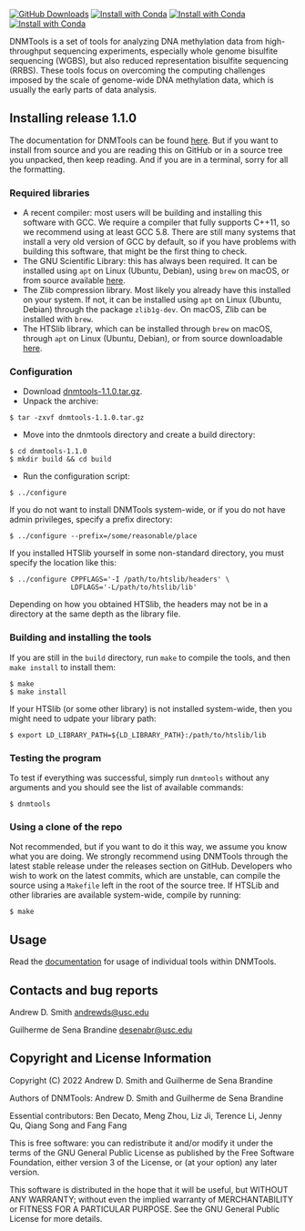 [![GitHub Downloads](https://img.shields.io/github/downloads/smithlabcode/dnmtools/v1.1.0/total?style=social)](https://github.com/smithlabcode/dnmtools/releases/v1.1.0)
[![Install with Conda](https://anaconda.org/bioconda/dnmtools/badges/installer/conda.svg)](https://anaconda.org/bioconda/dnmtools)
[![Install with Conda](https://anaconda.org/bioconda/dnmtools/badges/platforms.svg)](https://anaconda.org/bioconda/dnmtools)
[![Install with Conda](https://anaconda.org/bioconda/dnmtools/badges/downloads.svg)](https://anaconda.org/bioconda/dnmtools)

DNMTools is a set of tools for analyzing DNA methylation data from
high-throughput sequencing experiments, especially whole genome
bisulfite sequencing (WGBS), but also reduced representation bisulfite
sequencing (RRBS). These tools focus on overcoming the computing
challenges imposed by the scale of genome-wide DNA methylation data,
which is usually the early parts of data analysis.

## Installing release 1.1.0

The documentation for DNMTools can be found
[here](https://dnmtools.readthedocs.io). But if you want to install
from source and you are reading this on GitHub or in a source tree you
unpacked, then keep reading. And if you are in a terminal, sorry for
all the formatting.

### Required libraries

* A recent compiler: most users will be building and installing this
  software with GCC. We require a compiler that fully supports C++11,
  so we recommend using at least GCC 5.8. There are still many systems
  that install a very old version of GCC by default, so if you have
  problems with building this software, that might be the first thing
  to check.
* The GNU Scientific Library: this has always been required. It can be
  installed using `apt` on Linux (Ubuntu, Debian), using `brew` on
  macOS, or from source available
  [here](http://www.gnu.org/software/gsl).
* The Zlib compression library. Most likely you already have this
  installed on your system. If not, it can be installed using `apt` on
  Linux (Ubuntu, Debian) through the package `zlib1g-dev`. On macOS,
  Zlib can be installed with `brew`.
* The HTSlib library, which can be installed through `brew` on macOS,
  through `apt` on Linux (Ubuntu, Debian), or from source downloadable
  [here](https://github.com/samtools/htslib).

### Configuration

* Download [dnmtools-1.1.0.tar.gz](https://github.com/smithlabcode/dnmtools/releases/download/v1.1.0/dnmtools-1.1.0.tar.gz).
* Unpack the archive:
```console
$ tar -zxvf dnmtools-1.1.0.tar.gz
```
* Move into the dnmtools directory and create a build directory:
```console
$ cd dnmtools-1.1.0
$ mkdir build && cd build
```
* Run the configuration script:
```console
$ ../configure
```
If you do not want to install DNMTools system-wide, or if you do
not have admin privileges, specify a prefix directory:
```console
$ ../configure --prefix=/some/reasonable/place
```
If you installed HTSlib yourself in some non-standard directory,
you must specify the location like this:
```console
$ ../configure CPPFLAGS='-I /path/to/htslib/headers' \
               LDFLAGS='-L/path/to/htslib/lib'
```
Depending on how you obtained HTSlib, the headers may not be
in a directory at the same depth as the library file.

### Building and installing the tools

If you are still in the `build` directory, run `make` to compile the
tools, and then `make install` to install them:
```console
$ make
$ make install
```
If your HTSlib (or some other library) is not installed system-wide,
then you might need to udpate your library path:
```console
$ export LD_LIBRARY_PATH=${LD_LIBRARY_PATH}:/path/to/htslib/lib
```

### Testing the program

To test if everything was successful, simply run `dnmtools` without
any arguments and you should see the list of available commands:
```console
$ dnmtools
```

### Using a clone of the repo

Not recommended, but if you want to do it this way, we assume you know
what you are doing. We strongly recommend using DNMTools through the
latest stable release under the releases section on GitHub. Developers
who wish to work on the latest commits, which are unstable, can
compile the source using a `Makefile` left in the root of the source
tree. If HTSLib and other libraries are available system-wide,
compile by running:
```console
$ make
```

## Usage

Read the [documentation](https://dnmtools.readthedocs.io) for usage of
individual tools within DNMTools.

## Contacts and bug reports

Andrew D. Smith
andrewds@usc.edu

Guilherme de Sena Brandine
desenabr@usc.edu

## Copyright and License Information

Copyright (C) 2022
Andrew D. Smith and Guilherme de Sena Brandine

Authors of DNMTools: Andrew D. Smith and Guilherme de Sena Brandine

Essential contributors: Ben Decato, Meng Zhou, Liz Ji, Terence Li,
Jenny Qu, Qiang Song and Fang Fang

This is free software: you can redistribute it and/or modify it under
the terms of the GNU General Public License as published by the Free
Software Foundation, either version 3 of the License, or (at your
option) any later version.

This software is distributed in the hope that it will be useful, but
WITHOUT ANY WARRANTY; without even the implied warranty of
MERCHANTABILITY or FITNESS FOR A PARTICULAR PURPOSE.  See the GNU
General Public License for more details.
